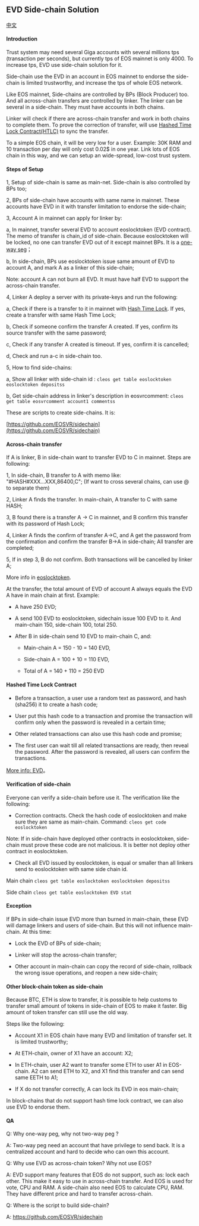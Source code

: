 ## EVD Side-chain Solution

[中文](sidechain-cn.md)

#### Introduction

Trust system may need several Giga accounts with several millions tps (transaction per seconds), but currently tps of EOS mainnet is only 4000. To increase tps, EVD use side-chain solution for it.

Side-chain use the EVD in an account in EOS mainnet to endorse the side-chain is limited trustworthy, and increase the tps of whole EOS network.

Like EOS mainnet, Side-chains are controlled by BPs (Block Producer) too. And all across-chain transfers are controlled by linker. The linker can be several in a side-chain. They must have accounts in both chains. 

Linker will check if there are across-chain transfer and work in both chains to complete them. To prove the correction of transfer, will use [Hashed Time Lock Contract(HTLC)](#hashed-time-lock-contract) to sync the transfer.

To a simple EOS chain, it will be very low for a user. Example: 30K RAM and 10 transaction per day will only cost 0.02$ in one year. Link lots of EOS chain in this way, and we can setup an wide-spread, low-cost trust system.


#### Steps of Setup

1, Setup of side-chain is same as main-net. Side-chain is also controlled by BPs too;

2, BPs of side-chain have accounts with same name in mainnet. These accounts have EVD in it with transfer limitation to endorse the side-chain;

3, Account A in mainnet can apply for linker by:

  a, In mainnet, transfer several EVD to account eoslocktoken (EVD contract). The memo of transfer is chain_id of side-chain. Because eoslocktoken will be locked, no one can transfer EVD out of it except mainnet BPs. It is a [one-way seg](#qa)；
  
  b, In side-chain, BPs use eoslocktoken issue same amount of EVD to account A, and mark A as a linker of this side-chain;
  
  Note: account A can not burn all EVD. It must have half EVD to support the across-chain transfer.
  
4, Linker A deploy a server with its private-keys and run the following:

  a, Check if there is a transfer to it in mainnet with [Hash Time Lock](#hashed-time-lock-contract). If yes, create a transfer with same Hash Time Lock;
  
  b, Check if someone confirm the transfer A created. If yes, confirm its source transfer with the same password;
  
  c, Check if any transfer A created is timeout. If yes, confirm it is cancelled;
  
  d, Check and run a-c in side-chain too.
  

5, How to find side-chains:

  a, Show all linker with side-chain id : ``` cleos get table eoslocktoken eoslocktoken depositss ```

  b, Get side-chain address in linker's description in eosvrcomment: ``` cleos get table eosvrcomment account1 commentss ```


These are scripts to create side-chains. It is:

[https://github.com/EOSVR/sidechain](https://github.com/EOSVR/sidechain)


#### Across-chain transfer

If A is linker, B in side-chain want to transfer EVD to C in mainnet. Steps are following:

1, In side-chain, B transfer to A with memo like: "#HASH#XXX...XXX,86400,C"; (If want to cross several chains, can use @ to separate them)

2, Linker A finds the transfer. In main-chain, A transfer to C with same HASH;

3, B found there is a transfer A -> C in mainnet, and B confirm this transfer with its password of Hash Lock;

4, Linker A finds the confirm of transfer A->C, and A get the password from the confirmation and confirm the transfer B->A in side-chain; All transfer are completed;

5, If in step 3, B do not confirm. Both transactions will be cancelled by linker A;

More info in [eoslocktoken](https://github.com/EOSVR/sidechain/blob/master/contracts/locktoken/README.md).

At the transfer, the total amount of EVD of account A always equals the EVD A have in main chain at first. Example:

- A have 250 EVD;

- A send 100 EVD to eoslocktoken, sidechain issue 100 EVD to it. And main-chain 150, side-chain 100, total 250.

- After B in side-chain send 10 EVD to main-chain C, and:

  - Main-chain A = 150 - 10  = 140 EVD, 
  
  - Side-chain A = 100 + 10  = 110 EVD,
  
  - Total of A   = 140 + 110 = 250 EVD

#### Hashed Time Lock Contract

- Before a transaction, a user use a random text as password, and hash (sha256) it to create a hash code;

- User put this hash code to a transaction and promise the transaction will confirm only when the password is revealed in a certain time;

- Other related transactions can also use this hash code and promise;

- The first user can wait till all related transactions are ready, then reveal the password. After the password is revealed, all users can confirm the transactions.


[More info: EVD](https://github.com/EOSVR/sidechain/blob/master/contracts/locktoken/README.md#hash)。


#### Verification of side-chain

Everyone can verify a side-chain before use it. The verification like the following:

- Correction contracts. Check the hash code of eoslocktoken and make sure they are same as main-chain. Command: ```cleos get code eoslocktoken```

Note: If in side-chain have deployed other contracts in eoslocktoken, side-chain must prove these code are not malicious. It is better not deploy other contract in eoslocktoken.

- Check all EVD issued by eoslocktoken, is equal or smaller than all linkers send to eoslocktoken with same side chain id.

Main chain
```cleos get table eoslocktoken eoslocktoken depositss```

Side chain
```cleos get table eoslocktoken EVD stat```


#### Exception

If BPs in side-chain issue EVD more than burned in main-chain, these EVD will damage linkers and users of side-chain. But this will not influence main-chain. At this time:

- Lock the EVD of BPs of side-chain;

- Linker will stop the across-chain transfer;

- Other account in main-chain can copy the record of side-chain, rollback the wrong issue operations, and reopen a new side-chain;


#### Other block-chain token as side-chain

Because BTC, ETH is slow to transfer, it is possible to help customs to transfer small amount of tokens in side-chain of EOS to make it faster. Big amount of token transfer can still use the old way.

Steps like the following:

- Account X1 in EOS chain have many EVD and limitation of transfer set. It is limited trustworthy;

- At ETH-chain, owner of X1 have an account: X2;

- In ETH-chain, user A2 want to transfer some ETH to user A1 in EOS-chain. A2 can send ETH to X2, and X1 find this transfer and can send same EETH to A1;

- If X do not transfer correctly, A can lock its EVD in eos main-chain;

In block-chains that do not support hash time lock contract, we can also use EVD to endorse them.


#### QA

Q: Why one-way peg, why not two-way peg ?

A: Two-way peg need an account that have privilege to send back. It is a centralized account and hard to decide who can own this account.

Q: Why use EVD as across-chain token? Why not use EOS?

A: EVD support many features that EOS do not support, such as: lock each other. This make it easy to use in across-chain transfer.
And EOS is used for vote, CPU and RAM. A side-chain also need EOS to calculate CPU, RAM. They have different price and hard to transfer across-chain.

Q: Where is the script to build side-chain?

A: https://github.com/EOSVR/sidechain


